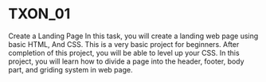 # TXON_01

Create a Landing Page
In this task, you will create a landing web page using basic HTML, And CSS. This is a very basic project for beginners. After completion of this project, you will be able to level up your CSS. In this project, you will learn how to divide a page into the header, footer, body part, and griding system in web page.
